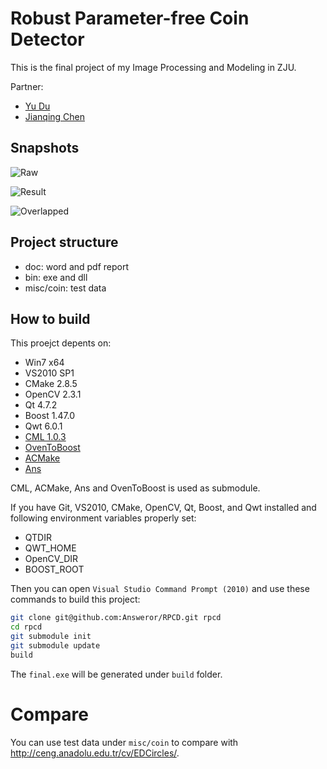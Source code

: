 # Robust Parameter-free Coin Detector

This is the final project of my Image Processing and Modeling in ZJU.

Partner:

* [Yu Du](answeror@gmail.com)
* [Jianqing Chen](qingmarch@gmail.com)

## Snapshots

![Raw](https://raw.github.com/Answeror/RPCD/master/images/snapshot.raw.png)

![Result](https://raw.github.com/Answeror/RPCD/master/images/snapshot.result.png)

![Overlapped](https://raw.github.com/Answeror/RPCD/master/images/snapshot.overlapped.png)

## Project structure

* doc: word and pdf report
* bin: exe and dll
* misc/coin: test data

## How to build

This proejct depents on:

* Win7 x64
* VS2010 SP1
* CMake 2.8.5
* OpenCV 2.3.1
* Qt 4.7.2
* Boost 1.47.0
* Qwt 6.0.1
* [CML 1.0.3](http://cmldev.net/)
* [OvenToBoost](http://github.com/faithandbrave/OvenToBoost)
* [ACMake](http://github.com/Answeror/ACMake)
* [Ans](http://github.com/Answeror/ans)

CML, ACMake, Ans and OvenToBoost is used as submodule.

If you have Git, VS2010, CMake, OpenCV, Qt, Boost, and Qwt installed and following environment variables properly set:

* QTDIR
* QWT_HOME
* OpenCV_DIR
* BOOST_ROOT

Then you can open `Visual Studio Command Prompt (2010)` and use these commands to build this project:

```bash
git clone git@github.com:Answeror/RPCD.git rpcd
cd rpcd
git submodule init
git submodule update
build
```

The `final.exe` will be generated under `build` folder.

# Compare

You can use test data under `misc/coin` to compare with <http://ceng.anadolu.edu.tr/cv/EDCircles/>.
